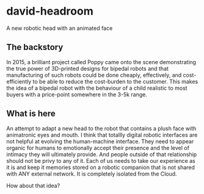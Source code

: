 # david-headroom
A new robotic head with an animated face

## The backstory

In 2015, a brilliant project called Poppy came onto the scene demonstrating the true power of 3D-printed designs for bipedal robots and that manufacturing of such robots could be done cheaply, effectively, and cost-efficiently to be able to reduce the cost-burden to the customer. This makes the idea of a bipedal robot with the behaviour of a child realistic to most buyers with a price-point somewhere in the 3-5k range.

## What is here

An attempt to adapt a new head to the robot that contains a plush face with animatronic eyes and mouth. I think that totallly digital robotic interfaces are not helpful at evolving the human-machine interface. They need to appear organic for humans to emotionally accept their presence and the level of intimacy they will ultimately provide. And people outside of that relationship should not be privy to any of it. Each of us needs to take our experience as it is and keep it memories stored on a robotic companion that is not shared with ANY external network. It is completely isolated from the Cloud.

How about that idea?
